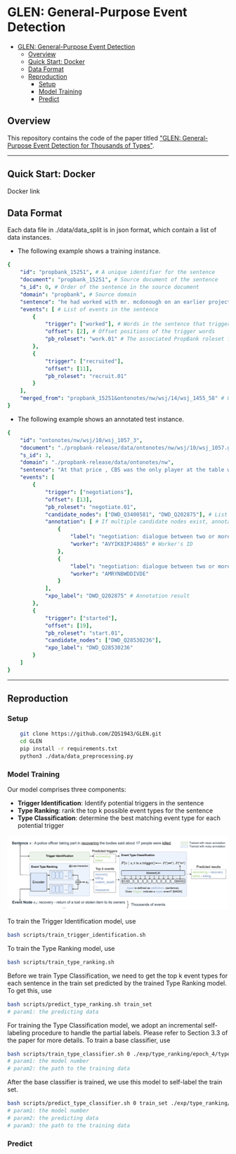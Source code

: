 # GLEN: General-Purpose Event Detection
- [GLEN: General-Purpose Event Detection](#glen-general-purpose-event-detection)
  - [Overview](#overview)
  - [Quick Start: Docker](#quick-start-docker)
  - [Data Format](#data-format)
  - [Reproduction](#reproduction)
    - [Setup](#setup)
    - [Model Training](#model-training)
    - [Predict](#predict)

## Overview
This repository contains the code of the paper titled ["GLEN: General-Purpose Event Detection for Thousands of Types"](https:#arxiv.org/pdf/2303.09093.pdf).
***

## Quick Start: Docker
Docker link

## Data Format
Each data file in ./data/data_split is in json format, which contain a list of data instances. 
- The following example shows a training instance.
```yaml
{ 
    "id": "propbank_15251", # A unique identifier for the sentence
    "document": "propbank_15251", # Source document of the sentence
    "s_id": 0, # Order of the sentence in the source document
    "domain": "propbank", # Source domain
    "sentence": "he had worked with mr. mcdonough on an earlier project and recruited him as architect for the trade center .", # The original sentence text
    "events": [ # List of events in the sentence
        {
            "trigger": ["worked"], # Words in the sentence that trigger the event
            "offset": [2], # Offset positions of the trigger words
            "pb_roleset": "work.01" # The associated PropBank roleset for this event
        }, 
        {
            "trigger": ["recruited"], 
            "offset": [11], 
            "pb_roleset": "recruit.01"
        }
    ],
    "merged_from": "propbank_15251&ontonotes/nw/wsj/14/wsj_1455_58" # Optional attribute indicating merger of instances from different sources
}
```
- The following example shows an annotated test instance.
```yaml
{
    "id": "ontonotes/nw/wsj/10/wsj_1057_3", 
    "document": "./propbank-release/data/ontonotes/nw/wsj/10/wsj_1057.gold_conll", 
    "s_id": 3, 
    "domain": "./propbank-release/data/ontonotes/nw", 
    "sentence": "At that price , CBS was the only player at the table when negotiations with the International Olympic Committee started in Toronto Aug. 23 .", 
    "events": [
        {
            "trigger": ["negotiations"], 
            "offset": [13], 
            "pb_roleset": "negotiate.01",
            "candidate_nodes": ["DWD_Q3400581", "DWD_Q202875"], # List of event nodes mapping to the ProbBank roleset 
            "annotation": [ # If multiple candidate nodes exist, annotators select the most suitable event type
                {
                    "label": "negotiation: dialogue between two or more people or parties intended to reach a beneficial outcome", # Selected label by the worker 
                    "worker": "AVYIK8IPJ4865" # Worker's ID
                }, 
                {
                    "label": "negotiation: dialogue between two or more people or parties intended to reach a beneficial outcome", 
                    "worker": "AMRYNBWDDIVDE"
                }
            ],  
            "xpo_label": "DWD_Q202875" # Annotation result
        }, 
        {
            "trigger": ["started"], 
            "offset": [19], 
            "pb_roleset": "start.01", 
            "candidate_nodes": ["DWD_Q28530236"], 
            "xpo_label": "DWD_Q28530236"
        }
    ]
}
```

***
## Reproduction
### Setup
```sh
    git clone https://github.com/ZQS1943/GLEN.git
    cd GLEN
    pip install -r requirements.txt
    python3 ./data/data_preprocessing.py
```

### Model Training

Our model comprises three components:
- **Trigger Identification**: Identify potential triggers in the sentence
- **Type Ranking**: rank the top k possible event types for the sentence
- **Type Classification**: determine the best matching event type for each potential trigger
  
![Overview of the framework](asset/model.png)

To train the Trigger Identification model, use
```sh
bash scripts/train_trigger_identification.sh
```
To train the Type Ranking model, use
```sh
bash scripts/train_type_ranking.sh
```
Before we train Type Classification, we need to get the top k event types for each sentence in the train set predicted by the trained Type Ranking model. To get this, use
```sh
bash scripts/predict_type_ranking.sh train_set
# param1: the predicting data
```
For training the Type Classification model, we adopt an incremental self-labeling procedure to handle the partial labels. Please refer to Section 3.3 of the paper for more details. To train a base classifier, use
```sh
bash scripts/train_type_classifier.sh 0 ./exp/type_ranking/epoch_4/type_ranking_results_of_train_set_with_top_20_events.json
# param1: the model number 
# param2: the path to the training data
```
After the base classifier is trained, we use this model to self-label the train set.
```sh
bash scripts/predict_type_classifier.sh 0 train_set ./exp/type_ranking/epoch_4/type_ranking_results_of_train_set_with_top_20_events.json
# param1: the model number
# param2: the predicting data
# param3: the path to the training data
```

### Predict
